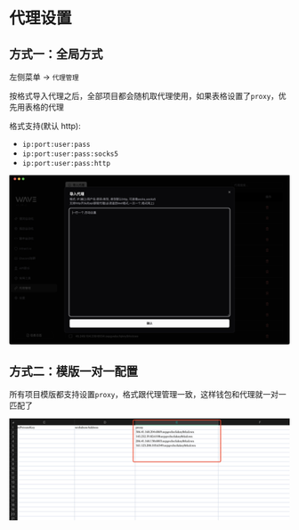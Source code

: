 # 代理设置

## 方式一：全局方式

左侧菜单 -> `代理管理`

按格式导入代理之后，全部项目都会随机取代理使用，如果表格设置了`proxy`，优先用表格的代理

格式支持(默认 http):

- `ip:port:user:pass`
- `ip:port:user:pass:socks5`
- `ip:port:user:pass:http`

![img](./assets/ss/proxy_1.png)

## 方式二：模版一对一配置

所有项目模版都支持设置`proxy`，格式跟代理管理一致，这样钱包和代理就一对一匹配了

![img](./assets/ss/proxy_2.png)
